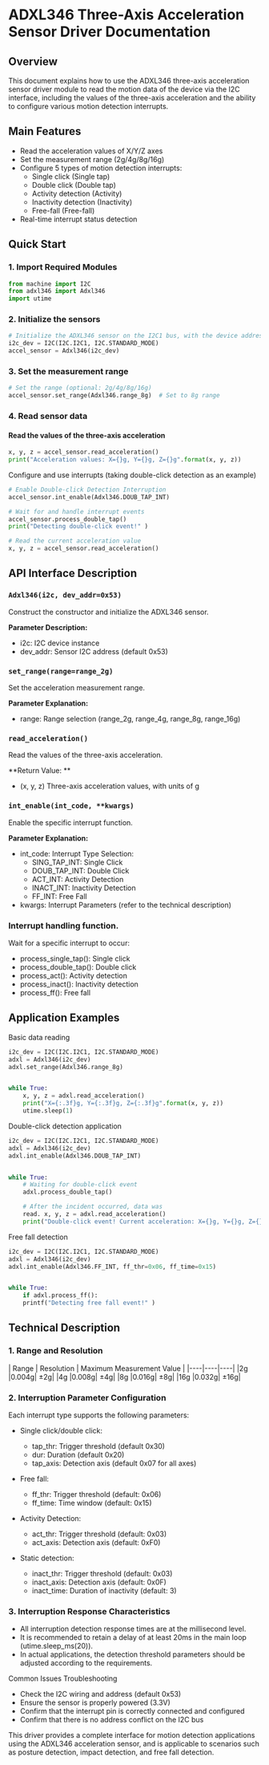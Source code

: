 # ADXL346 Three-Axis Acceleration Sensor Driver Documentation
## Overview 

This document explains how to use the ADXL346 three-axis acceleration sensor driver module to read the motion data of the device via the I2C interface, including the values of the three-axis acceleration and the ability to configure various motion detection interrupts. 

## Main Features 

- Read the acceleration values of X/Y/Z axes
- Set the measurement range (2g/4g/8g/16g)
- Configure 5 types of motion detection interrupts:
  - Single click (Single tap)
  - Double click (Double tap)
  - Activity detection (Activity)
  - Inactivity detection (Inactivity)
  - Free-fall (Free-fall)
- Real-time interrupt status detection

## Quick Start
### 1. Import Required Modules 
```python
from machine import I2C
from adxl346 import Adxl346
import utime
```
### 2. Initialize the sensors 

```python
# Initialize the ADXL346 sensor on the I2C1 bus, with the device address set to 0x53 
i2c_dev = I2C(I2C.I2C1, I2C.STANDARD_MODE)
accel_sensor = Adxl346(i2c_dev)
```


### 3. Set the measurement range 

```python
# Set the range (optional: 2g/4g/8g/16g)
accel_sensor.set_range(Adxl346.range_8g)  # Set to 8g range 
```


### 4. Read sensor data
#### Read the values of the three-axis acceleration 

```python
x, y, z = accel_sensor.read_acceleration()
print("Acceleration values: X={}g, Y={}g, Z={}g".format(x, y, z)) 
```


Configure and use interrupts (taking double-click detection as an example) 

```python
# Enable Double-click Detection Interruption 
accel_sensor.int_enable(Adxl346.DOUB_TAP_INT)

# Wait for and handle interrupt events 
accel_sensor.process_double_tap()
print("Detecting double-click event!" )

# Read the current acceleration value 
x, y, z = accel_sensor.read_acceleration()
```

## API Interface Description 

### **`Adxl346(i2c, dev_addr=0x53)`**


Construct the constructor and initialize the ADXL346 sensor. 

**Parameter Description:**


- i2c: I2C device instance
- dev_addr: Sensor I2C address (default 0x53) 

### **`set_range(range=range_2g)`**


Set the acceleration measurement range. 

**Parameter Explanation:** 

- range: Range selection (range_2g, range_4g, range_8g, range_16g) 

### **`read_acceleration()`**


Read the values of the three-axis acceleration. 

**Return Value: ** 

- (x, y, z) Three-axis acceleration values, with units of g 

### **`int_enable(int_code, **kwargs)`**


Enable the specific interrupt function. 

**Parameter Explanation:** 

- int_code: Interrupt Type Selection:
    - SING_TAP_INT: Single Click
    - DOUB_TAP_INT: Double Click
    - ACT_INT: Activity Detection
    - INACT_INT: Inactivity Detection
    - FF_INT: Free Fall
- kwargs: Interrupt Parameters (refer to the technical description) 

### Interrupt handling function. 

Wait for a specific interrupt to occur: 

- process_single_tap(): Single click
- process_double_tap(): Double click
- process_act(): Activity detection
- process_inact(): Inactivity detection
- process_ff(): Free fall

## Application Examples 

Basic data reading 

```python
i2c_dev = I2C(I2C.I2C1, I2C.STANDARD_MODE)
adxl = Adxl346(i2c_dev)
adxl.set_range(Adxl346.range_8g)


while True:
    x, y, z = adxl.read_acceleration()
    print("X={:.3f}g, Y={:.3f}g, Z={:.3f}g".format(x, y, z))
    utime.sleep(1)
```


Double-click detection application 
```python
i2c_dev = I2C(I2C.I2C1, I2C.STANDARD_MODE)
adxl = Adxl346(i2c_dev)
adxl.int_enable(Adxl346.DOUB_TAP_INT)


while True:
    # Waiting for double-click event 
    adxl.process_double_tap()

    # After the incident occurred, data was 
    read. x, y, z = adxl.read_acceleration()
    print("Double-click event! Current acceleration: X={}g, Y={}g, Z={}g".format(x, y, z)) 
```


Free fall detection 
```python
i2c_dev = I2C(I2C.I2C1, I2C.STANDARD_MODE)
adxl = Adxl346(i2c_dev)
adxl.int_enable(Adxl346.FF_INT, ff_thr=0x06, ff_time=0x15)


while True:
    if adxl.process_ff():
    printf("Detecting free fall event!" )
```

## Technical Description
### 1. Range and Resolution 

| Range | Resolution | Maximum Measurement Value | |----|----|----|
|2g |0.004g| ±2g|
|4g |0.008g| ±4g|
|8g |0.016g|  ±8g|
|16g |0.032g| ±16g|
### 2. Interruption Parameter Configuration 

Each interrupt type supports the following parameters:
- Single click/double click:
  - tap_thr: Trigger threshold (default 0x30)
  - dur: Duration (default 0x20)
  - tap_axis: Detection axis (default 0x07 for all axes) 

- Free fall: 

    - ff_thr: Trigger threshold (default: 0x06)
    - ff_time: Time window (default: 0x15) 

- Activity Detection: 

    - act_thr: Trigger threshold (default: 0x03)
    - act_axis: Detection axis (default: 0xF0) 

- Static detection: 

    - inact_thr: Trigger threshold (default: 0x03)
    - inact_axis: Detection axis (default: 0x0F)
    - inact_time: Duration of inactivity (default: 3) 

### 3. Interruption Response Characteristics 

- All interruption detection response times are at the millisecond level.
- It is recommended to retain a delay of at least 20ms in the main loop (utime.sleep_ms(20)).
- In actual applications, the detection threshold parameters should be adjusted according to the requirements. 

Common Issues Troubleshooting 

- Check the I2C wiring and address (default 0x53)
- Ensure the sensor is properly powered (3.3V)
- Confirm that the interrupt pin is correctly connected and configured
- Confirm that there is no address conflict on the I2C bus 

This driver provides a complete interface for motion detection applications using the ADXL346 acceleration sensor, and is applicable to scenarios such as posture detection, impact detection, and free fall detection.